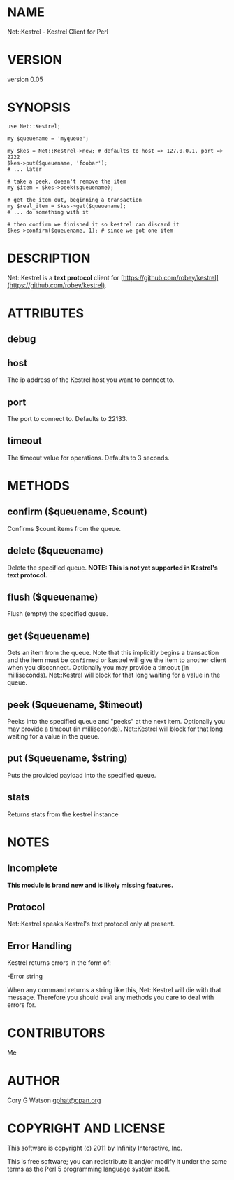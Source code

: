 # NAME

Net::Kestrel - Kestrel Client for Perl

# VERSION

version 0.05

# SYNOPSIS

    use Net::Kestrel;

    my $queuename = 'myqueue';

    my $kes = Net::Kestrel->new; # defaults to host => 127.0.0.1, port => 2222
    $kes->put($queuename, 'foobar');
    # ... later

    # take a peek, doesn't remove the item
    my $item = $kes->peek($queuename);

    # get the item out, beginning a transaction
    my $real_item = $kes->get($queuename);
    # ... do something with it

    # then confirm we finished it so kestrel can discard it
    $kes->confirm($queuename, 1); # since we got one item

# DESCRIPTION

Net::Kestrel is a __text protocol__ client for [https://github.com/robey/kestrel](https://github.com/robey/kestrel).

# ATTRIBUTES

## debug

## host

The ip address of the Kestrel host you want to connect to.

## port

The port to connect to.  Defaults to 22133.

## timeout

The timeout value for operations.  Defaults to 3 seconds.

# METHODS

## confirm ($queuename, $count)

Confirms $count items from the queue.

## delete ($queuename)

Delete the specified queue.  __NOTE: This is not yet supported in Kestrel's
text protocol.__

## flush ($queuename)

Flush (empty) the specified queue.

## get ($queuename)

Gets an item from the queue.  Note that this implicitly begins a transaction
and the item must be `confirm`ed or kestrel will give the item to another
client when you disconnect.  Optionally you may provide a timeout (in
milliseconds).  Net::Kestrel will block for that long waiting for a value in
the queue.

## peek ($queuename, $timeout)

Peeks into the specified queue and "peeks" at the next item.  Optionally you
may provide a timeout (in milliseconds).  Net::Kestrel will block for that
long waiting for a value in the queue.

## put ($queuename, $string)

Puts the provided payload into the specified queue.

## stats

Returns stats from the kestrel instance

# NOTES

## Incomplete

__This module is brand new and is likely missing features.__

## Protocol

Net::Kestrel speaks Kestrel's text protocol only at present.

## Error Handling

Kestrel returns errors in the form of:

  -Error string

When any command returns a string like this, Net::Kestrel will die with that
message.  Therefore you should `eval` any methods you care to deal with
errors for.

# CONTRIBUTORS

Me

# AUTHOR

Cory G Watson <gphat@cpan.org>

# COPYRIGHT AND LICENSE

This software is copyright (c) 2011 by Infinity Interactive, Inc.

This is free software; you can redistribute it and/or modify it under
the same terms as the Perl 5 programming language system itself.